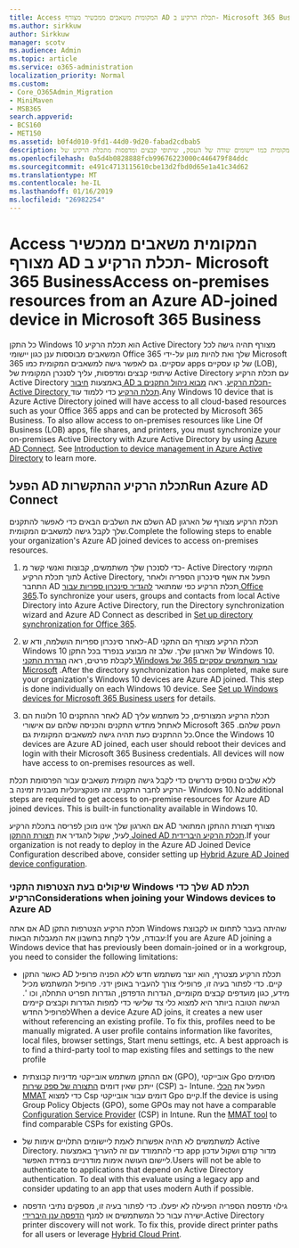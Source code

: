 ```yaml
---
title: Access המקומית משאבים ממכשיר מצורף AD תכלת הרקיע ב- Microsoft 365 Business
ms.author: sirkkuw
author: Sirkkuw
manager: scotv
ms.audience: Admin
ms.topic: article
ms.service: o365-administration
localization_priority: Normal
ms.custom:
- Core_O365Admin_Migration
- MiniMaven
- MSB365
search.appverid:
- BCS160
- MET150
ms.assetid: b0f4d010-9fd1-44d0-9d20-fabad2cdbab5
description: למד כיצד לקבל גישה למשאבים המקומית כמו יישומים שורה של העסק, שיתופי קבצים ומדפסות מתכלת הרקיע של Active Directory המצורפים להתקן Windows 10.
ms.openlocfilehash: 0a5d4b0828888fcb99676223000c446479f84ddc
ms.sourcegitcommit: e491c4713115610cbe13d2fbd0d65e1a41c34d62
ms.translationtype: MT
ms.contentlocale: he-IL
ms.lasthandoff: 01/16/2019
ms.locfileid: "26982254"
---
```

# <a name="access-on-premises-resources-from-an-azure-ad-joined-device-in-microsoft-365-business"></a><span data-ttu-id="1618d-103">Access המקומית משאבים ממכשיר מצורף AD תכלת הרקיע ב- Microsoft 365 Business</span><span class="sxs-lookup"><span data-stu-id="1618d-103">Access on-premises resources from an Azure AD-joined device in Microsoft 365 Business</span></span>

<span data-ttu-id="1618d-p101">כל התקן Windows 10 הוא תכלת הרקיע Active Directory מצורף תהיה גישה לכל המשאבים מבוססות ענן כגון יישומי Office 365 שלך ואת להיות מוגן על-ידי Microsoft 365 עסקיים. גם לאפשר גישה למשאבים המקומית כמו apps של קו עסקיים (LOB), שיתופי קבצים ומדפסות, עליך לסנכרן המקומית של Active Directory עם תכלת הרקיע Active Directory באמצעות [חיבור AD תכלת הרקיע](https://docs.microsoft.com/en-us/azure/active-directory/connect/active-directory-aadconnect). ראה [מבוא ניהול התקנים ב- Active Directory תכלת הרקיע](https://docs.microsoft.com/en-us/azure/active-directory/device-management-introduction) כדי ללמוד עוד.</span><span class="sxs-lookup"><span data-stu-id="1618d-p101">Any Windows 10 device that is Azure Active Directory joined will have access to all cloud-based resources such as your Office 365 apps and can be protected by Microsoft 365 Business. To also allow access to on-premises resources like Line Of Business (LOB) apps, file shares, and printers, you must synchronize your on-premises Active Directory with Azure Active Directory by using [Azure AD Connect](https://docs.microsoft.com/en-us/azure/active-directory/connect/active-directory-aadconnect). See [Introduction to device management in Azure Active Directory](https://docs.microsoft.com/en-us/azure/active-directory/device-management-introduction) to learn more.</span></span> 
  
## <a name="run-azure-ad-connect"></a><span data-ttu-id="1618d-107">הפעל AD תכלת הרקיע ההתקשרות</span><span class="sxs-lookup"><span data-stu-id="1618d-107">Run Azure AD Connect</span></span>

<span data-ttu-id="1618d-108">השלם את השלבים הבאים כדי לאפשר להתקנים AD תכלת הרקיע מצורף של הארגון שלך לקבל גישה למשאבים המקומית.</span><span class="sxs-lookup"><span data-stu-id="1618d-108">Complete the following steps to enable your organization's Azure AD joined devices to access on-premises resources.</span></span>
  
1. <span data-ttu-id="1618d-109">כדי לסנכרן שלך משתמשים, קבוצות ואנשי קשר מ- Active Directory המקומי לתוך תכלת הרקיע Active Directory, הפעל את אשף סינכרון הספריה ולאחר התחבר AD תכלת הרקיע כפי שמתואר [להגדיר סינכרון ספריות עבור Office 365](https://support.office.com/article/1b3b5318-6977-42ed-b5c7-96fa74b08846).</span><span class="sxs-lookup"><span data-stu-id="1618d-109">To synchronize your users, groups and contacts from local Active Directory into Azure Active Directory, run the Directory synchronization wizard and Azure AD Connect as described in [Set up directory synchronization for Office 365](https://support.office.com/article/1b3b5318-6977-42ed-b5c7-96fa74b08846).</span></span>
    
2. <span data-ttu-id="1618d-p102">לאחר סינכרון ספריות הושלמה, ודא ש-AD תכלת הרקיע מצורף הם התקני Windows 10 של הארגון שלך. שלב זה מבוצע בנפרד בכל התקן Windows 10. לקבלת פרטים, ראה [הגדרת התקני Windows עבור משתמשים עסקיים 365 של Microsoft](set-up-windows-devices.md) .</span><span class="sxs-lookup"><span data-stu-id="1618d-p102">After the directory synchronization has completed, make sure your organization's Windows 10 devices are Azure AD joined. This step is done individually on each Windows 10 device. See [Set up Windows devices for Microsoft 365 Business users](set-up-windows-devices.md) for details.</span></span> 
    
3. <span data-ttu-id="1618d-p103">לאחר ההתקנים 10 חלונות הם AD תכלת הרקיע המצורפים, כל משתמש עליך לאתחל מחדש התקנים והכניסה שלהם עם אישורי Microsoft 365 העסק שלהם. כל ההתקנים כעת תהיה גישה למשאבים המקומית גם.</span><span class="sxs-lookup"><span data-stu-id="1618d-p103">Once the Windows 10 devices are Azure AD joined, each user should reboot their devices and login with their Microsoft 365 Business credentials. All devices will now have access to on-premises resources as well.</span></span>
    
<span data-ttu-id="1618d-p104">ללא שלבים נוספים נדרשים כדי לקבל גישה מקומית משאבים עבור הפרסומת תכלת הרקיע לחבר התקנים. זהו פונקציונליות מובנית זמינה ב- Windows 10.</span><span class="sxs-lookup"><span data-stu-id="1618d-p104">No additional steps are required to get access to on-premise resources for Azure AD joined devices. This is built-in functionality available in Windows 10.</span></span> 
  
<span data-ttu-id="1618d-117">אם הארגון שלך אינו מוכן לפריסה בתכלת הרקיע AD מצורף תצורת ההתקן המתואר לעיל, שקול להגדיר את [תצורת ההתקן Joined AD תכלת הרקיע היברידית](manage-windows-devices.md).</span><span class="sxs-lookup"><span data-stu-id="1618d-117">If your organization is not ready to deploy in the Azure AD Joined Device Configuration described above, consider setting up [Hybrid Azure AD Joined device configuration](manage-windows-devices.md).</span></span>
  
### <a name="considerations-when-joining-your-windows-devices-to-azure-ad"></a><span data-ttu-id="1618d-118">שיקולים בעת הצטרפות התקני Windows שלך כדי AD תכלת הרקיע</span><span class="sxs-lookup"><span data-stu-id="1618d-118">Considerations when joining your Windows devices to Azure AD</span></span>

<span data-ttu-id="1618d-119">אם אתה AD תכלת הרקיע הצטרפות התקן Windows שהיתה בעבר לתחום או לקבוצת עבודה, עליך לקחת בחשבון את המגבלות הבאות:</span><span class="sxs-lookup"><span data-stu-id="1618d-119">If you are Azure AD joining a Windows device that has previously been domain-joined or in a workgroup, you need to consider the following limitations:</span></span>
  
- <span data-ttu-id="1618d-p105">כאשר התקן AD תכלת הרקיע מצטרף, הוא יוצר משתמש חדש ללא הפניה פרופיל קיים. כדי לפתור בעיה זו, פרופילי צורך להעביר באופן ידני. פרופיל המשתמש מכיל מידע, כגון מועדפים קבצים מקומיים, הגדרות הדפדפן, הגדרות תפריט התחלה, וכו '. הגישה הטובה ביותר היא למצוא כלי צד שלישי כדי למפות הגדרות וקבצים קיימים לפרופיל החדש</span><span class="sxs-lookup"><span data-stu-id="1618d-p105">When a device Azure AD joins, it creates a new user without referencing an existing profile. To fix this, profiles need to be manually migrated. A user profile contains information like favorites, local files, browser settings, Start menu settings, etc. A best approach is to find a third-party tool to map existing files and settings to the new profile</span></span>
    
- <span data-ttu-id="1618d-p106">אם ההתקן משתמש אובייקטי מדיניות קבוצתית (GPO), אובייקטי Gpo מסוימים ייתכן שאין דומים [התצורה של ספק שירות](https://docs.microsoft.com/windows/configuration/provisioning-packages/how-it-pros-can-use-configuration-service-providers) (CSP) ב- Intune. הפעל את [הכלי MMAT](https://www.microsoft.com/download/details.aspx?id=45520) כדי למצוא Csp דומים עבור אובייקטי Gpo קיים.</span><span class="sxs-lookup"><span data-stu-id="1618d-p106">If the device is using Group Policy Objects (GPO), some GPOs may not have a comparable [Configuration Service Provider](https://docs.microsoft.com/windows/configuration/provisioning-packages/how-it-pros-can-use-configuration-service-providers) (CSP) in Intune. Run the [MMAT tool](https://www.microsoft.com/download/details.aspx?id=45520) to find comparable CSPs for existing GPOs.</span></span> 
    
- <span data-ttu-id="1618d-p107">למשתמשים לא תהיה אפשרות לאמת ליישומים התלויים אימות של Active Directory. כדי להתמודד עם זה להעריך באמצעות app מדור קודם ושקול עדכון ליישום העושה אימות מודרניים במידת האפשר.</span><span class="sxs-lookup"><span data-stu-id="1618d-p107">Users will not be able to authenticate to applications that depend on Active Directory authentication. To deal with this evaluate using a legacy app and consider updating to an app that uses modern Auth if possible.</span></span>
    
- <span data-ttu-id="1618d-p108">גילוי מדפסת הספריה הפעילה לא יפעלו. כדי לפתור בעיה זו, מספקים נתיבי הדפסה ישירה עבור כל המשתמשים או למנף [הדפסה ענן היברידי](https://docs.microsoft.com/windows-server/administration/hybrid-cloud-print/hybrid-cloud-print-deploy).</span><span class="sxs-lookup"><span data-stu-id="1618d-p108">Active Directory printer discovery will not work. To fix this, provide direct printer paths for all users or leverage [Hybrid Cloud Print](https://docs.microsoft.com/windows-server/administration/hybrid-cloud-print/hybrid-cloud-print-deploy).</span></span>
    


